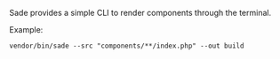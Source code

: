 Sade provides a simple CLI to render components through the terminal.

Example:

```
vendor/bin/sade --src "components/**/index.php" --out build
```